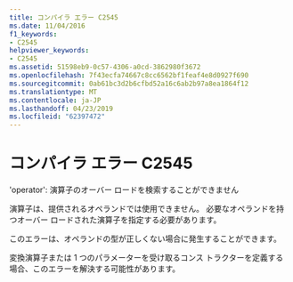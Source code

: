 ```yaml
---
title: コンパイラ エラー C2545
ms.date: 11/04/2016
f1_keywords:
- C2545
helpviewer_keywords:
- C2545
ms.assetid: 51598eb9-0c57-4306-a0cd-3862980f3672
ms.openlocfilehash: 7f43ecfa74667c8cc6562bf1feaf4e8d0927f690
ms.sourcegitcommit: 0ab61bc3d2b6cfbd52a16c6ab2b97a8ea1864f12
ms.translationtype: MT
ms.contentlocale: ja-JP
ms.lasthandoff: 04/23/2019
ms.locfileid: "62397472"
---
```

# <a name="compiler-error-c2545"></a>コンパイラ エラー C2545

'operator': 演算子のオーバー ロードを検索することができません

演算子は、提供されるオペランドでは使用できません。 必要なオペランドを持つオーバー ロードされた演算子を指定する必要があります。

このエラーは、オペランドの型が正しくない場合に発生することができます。

変換演算子または 1 つのパラメーターを受け取るコンス トラクターを定義する場合、このエラーを解決する可能性があります。